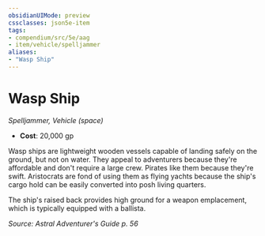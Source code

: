 ```yaml
---
obsidianUIMode: preview
cssclasses: json5e-item
tags:
- compendium/src/5e/aag
- item/vehicle/spelljammer
aliases: 
- "Wasp Ship"
---
```

# Wasp Ship
*Spelljammer, Vehicle (space)*  

- **Cost**: 20,000 gp

Wasp ships are lightweight wooden vessels capable of landing safely on the ground, but not on water. They appeal to adventurers because they're affordable and don't require a large crew. Pirates like them because they're swift. Aristocrats are fond of using them as flying yachts because the ship's cargo hold can be easily converted into posh living quarters.

The ship's raised back provides high ground for a weapon emplacement, which is typically equipped with a ballista.

*Source: Astral Adventurer's Guide p. 56*